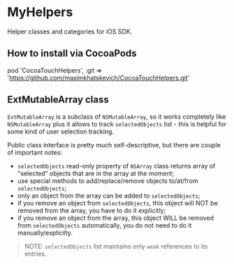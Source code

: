 MyHelpers
===

Helper classes and categories for iOS SDK.

How to install via CocoaPods
---

pod 'CocoaTouchHelpers', :git => 'https://github.com/maximkhatskevich/CocoaTouchHelpers.git'

ExtMutableArray class
---

`ExtMutableArray` is a subclass of `NSMutableArray`, so it works completely like `NSMutableArray` plus it allows to track `selectedObjects` list - this is helpful for some kind of user selection tracking.

Public class interface is pretty much self-descriptive, but there are couple of important notes:

- `selectedObjects` read-only property of `NSArray` class returns array of "selected" objects that are in the array at the moment;
- use special methods to add/replace/remove objects to/at/from `selectedObjects`;
- only an object from the array can be added to `selectedObjects`;
- if you remove an object from `selectedObjects`, this object will NOT be removed from the array, you have to do it explicitly;
- if you remove an object from the array, this object WILL be removed from `selectedObjects` automatically, you do not need to do it manually/explicilty.


> NOTE:
> `selectedObjects` list maintains only `weak` references to its entries.
